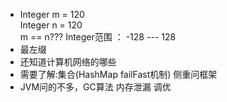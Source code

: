 
+ Integer m = 120  
Integer n = 120  
m == n??? Integer范围 ： -128 --- 128
+ 最左缀
+ 还知道计算机网络的哪些
+ 需要了解:集合(HashMap failFast机制) 侧重问框架
+ JVM问的不多，GC算法 内存泄漏 调优